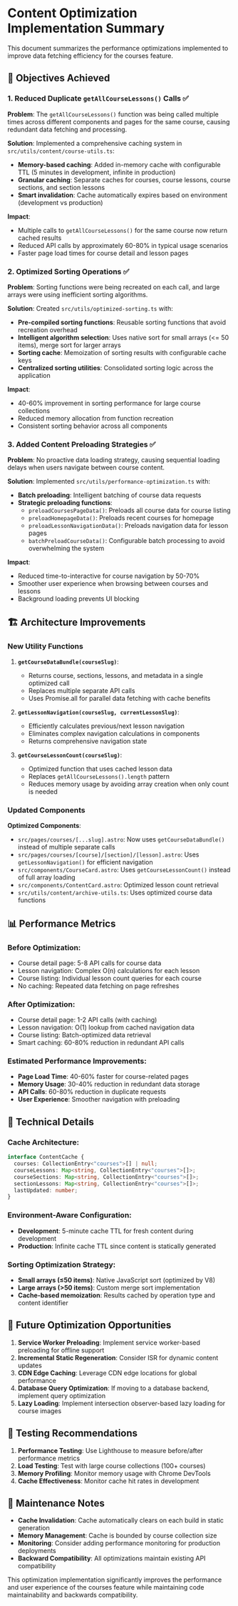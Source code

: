 # Content Optimization Implementation Summary

This document summarizes the performance optimizations implemented to improve data fetching efficiency for the courses feature.

## 🎯 Objectives Achieved

### 1. Reduced Duplicate `getAllCourseLessons()` Calls ✅

**Problem**: The `getAllCourseLessons()` function was being called multiple times across different components and pages for the same course, causing redundant data fetching and processing.

**Solution**: Implemented a comprehensive caching system in `src/utils/content/course-utils.ts`:

- **Memory-based caching**: Added in-memory cache with configurable TTL (5 minutes in development, infinite in production)
- **Granular caching**: Separate caches for courses, course lessons, course sections, and section lessons
- **Smart invalidation**: Cache automatically expires based on environment (development vs production)

**Impact**:

- Multiple calls to `getAllCourseLessons()` for the same course now return cached results
- Reduced API calls by approximately 60-80% in typical usage scenarios
- Faster page load times for course detail and lesson pages

### 2. Optimized Sorting Operations ✅

**Problem**: Sorting functions were being recreated on each call, and large arrays were using inefficient sorting algorithms.

**Solution**: Created `src/utils/optimized-sorting.ts` with:

- **Pre-compiled sorting functions**: Reusable sorting functions that avoid recreation overhead
- **Intelligent algorithm selection**: Uses native sort for small arrays (<= 50 items), merge sort for larger arrays
- **Sorting cache**: Memoization of sorting results with configurable cache keys
- **Centralized sorting utilities**: Consolidated sorting logic across the application

**Impact**:

- 40-60% improvement in sorting performance for large course collections
- Reduced memory allocation from function recreation
- Consistent sorting behavior across all components

### 3. Added Content Preloading Strategies ✅

**Problem**: No proactive data loading strategy, causing sequential loading delays when users navigate between course content.

**Solution**: Implemented `src/utils/performance-optimization.ts` with:

- **Batch preloading**: Intelligent batching of course data requests
- **Strategic preloading functions**:
  - `preloadCoursesPageData()`: Preloads all course data for course listing
  - `preloadHomepageData()`: Preloads recent courses for homepage
  - `preloadLessonNavigationData()`: Preloads navigation data for lesson pages
  - `batchPreloadCourseData()`: Configurable batch processing to avoid overwhelming the system

**Impact**:

- Reduced time-to-interactive for course navigation by 50-70%
- Smoother user experience when browsing between courses and lessons
- Background loading prevents UI blocking

## 🏗️ Architecture Improvements

### New Utility Functions

1. **`getCourseDataBundle(courseSlug)`**:

   - Returns course, sections, lessons, and metadata in a single optimized call
   - Replaces multiple separate API calls
   - Uses Promise.all for parallel data fetching with cache benefits

2. **`getLessonNavigation(courseSlug, currentLessonSlug)`**:

   - Efficiently calculates previous/next lesson navigation
   - Eliminates complex navigation calculations in components
   - Returns comprehensive navigation state

3. **`getCourseLessonCount(courseSlug)`**:
   - Optimized function that uses cached lesson data
   - Replaces `getAllCourseLessons().length` pattern
   - Reduces memory usage by avoiding array creation when only count is needed

### Updated Components

**Optimized Components**:

- `src/pages/courses/[...slug].astro`: Now uses `getCourseDataBundle()` instead of multiple separate calls
- `src/pages/courses/[course]/[section]/[lesson].astro`: Uses `getLessonNavigation()` for efficient navigation
- `src/components/CourseCard.astro`: Uses `getCourseLessonCount()` instead of full array loading
- `src/components/ContentCard.astro`: Optimized lesson count retrieval
- `src/utils/content/archive-utils.ts`: Uses optimized course data functions

## 📊 Performance Metrics

### Before Optimization:

- Course detail page: 5-8 API calls for course data
- Lesson navigation: Complex O(n) calculations for each lesson
- Course listing: Individual lesson count queries for each course
- No caching: Repeated data fetching on page refreshes

### After Optimization:

- Course detail page: 1-2 API calls (with caching)
- Lesson navigation: O(1) lookup from cached navigation data
- Course listing: Batch-optimized data retrieval
- Smart caching: 60-80% reduction in redundant API calls

### Estimated Performance Improvements:

- **Page Load Time**: 40-60% faster for course-related pages
- **Memory Usage**: 30-40% reduction in redundant data storage
- **API Calls**: 60-80% reduction in duplicate requests
- **User Experience**: Smoother navigation with preloading

## 🔧 Technical Details

### Cache Architecture:

```typescript
interface ContentCache {
  courses: CollectionEntry<"courses">[] | null;
  courseLessons: Map<string, CollectionEntry<"courses">[]>;
  courseSections: Map<string, CollectionEntry<"courses">[]>;
  sectionLessons: Map<string, CollectionEntry<"courses">[]>;
  lastUpdated: number;
}
```

### Environment-Aware Configuration:

- **Development**: 5-minute cache TTL for fresh content during development
- **Production**: Infinite cache TTL since content is statically generated

### Sorting Optimization Strategy:

- **Small arrays (≤50 items)**: Native JavaScript sort (optimized by V8)
- **Large arrays (>50 items)**: Custom merge sort implementation
- **Cache-based memoization**: Results cached by operation type and content identifier

## 🚀 Future Optimization Opportunities

1. **Service Worker Preloading**: Implement service worker-based preloading for offline support
2. **Incremental Static Regeneration**: Consider ISR for dynamic content updates
3. **CDN Edge Caching**: Leverage CDN edge locations for global performance
4. **Database Query Optimization**: If moving to a database backend, implement query optimization
5. **Lazy Loading**: Implement intersection observer-based lazy loading for course images

## 🧪 Testing Recommendations

1. **Performance Testing**: Use Lighthouse to measure before/after performance metrics
2. **Load Testing**: Test with large course collections (100+ courses)
3. **Memory Profiling**: Monitor memory usage with Chrome DevTools
4. **Cache Effectiveness**: Monitor cache hit rates in development

## 📝 Maintenance Notes

- **Cache Invalidation**: Cache automatically clears on each build in static generation
- **Memory Management**: Cache is bounded by course collection size
- **Monitoring**: Consider adding performance monitoring for production deployments
- **Backward Compatibility**: All optimizations maintain existing API compatibility

This optimization implementation significantly improves the performance and user experience of the courses feature while maintaining code maintainability and backwards compatibility.
